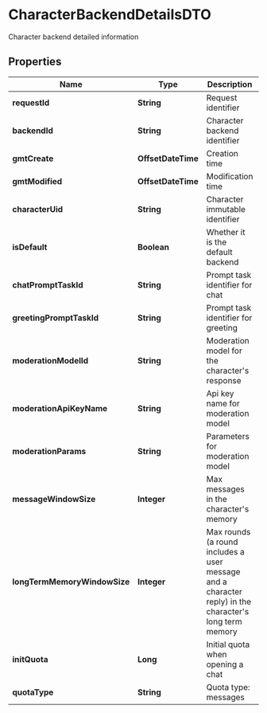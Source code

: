 

# CharacterBackendDetailsDTO

Character backend detailed information

## Properties

| Name | Type | Description | Notes |
|------------ | ------------- | ------------- | -------------|
|**requestId** | **String** | Request identifier |  [optional] |
|**backendId** | **String** | Character backend identifier |  [optional] |
|**gmtCreate** | **OffsetDateTime** | Creation time |  [optional] |
|**gmtModified** | **OffsetDateTime** | Modification time |  [optional] |
|**characterUid** | **String** | Character immutable identifier |  [optional] |
|**isDefault** | **Boolean** | Whether it is the default backend |  [optional] |
|**chatPromptTaskId** | **String** | Prompt task identifier for chat |  [optional] |
|**greetingPromptTaskId** | **String** | Prompt task identifier for greeting |  [optional] |
|**moderationModelId** | **String** | Moderation model for the character&#39;s response |  [optional] |
|**moderationApiKeyName** | **String** | Api key name for moderation model |  [optional] |
|**moderationParams** | **String** | Parameters for moderation model |  [optional] |
|**messageWindowSize** | **Integer** | Max messages in the character&#39;s memory |  [optional] |
|**longTermMemoryWindowSize** | **Integer** | Max rounds (a round includes a user message and a character reply) in the character&#39;s long term memory |  [optional] |
|**initQuota** | **Long** | Initial quota when opening a chat |  [optional] |
|**quotaType** | **String** | Quota type: messages | tokens | none (not limited) |  [optional] |




